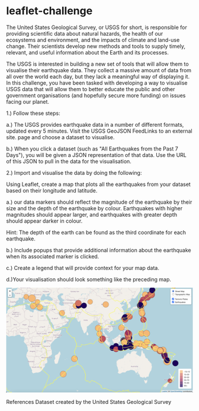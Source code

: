# leaflet-challenge

The United States Geological Survey, or USGS for short, is responsible for providing scientific data about natural hazards, the health of our ecosystems and environment, and the impacts of climate and land-use change. Their scientists develop new methods and tools to supply timely, relevant, and useful information about the Earth and its processes.

The USGS is interested in building a new set of tools that will allow them to visualise their earthquake data. They collect a massive amount of data from all over the world each day, but they lack a meaningful way of displaying it. In this challenge, you have been tasked with developing a way to visualise USGS data that will allow them to better educate the public and other government organisations (and hopefully secure more funding) on issues facing our planet.

1.) Follow these steps:

a.) The USGS provides earthquake data in a number of different formats, updated every 5 minutes. Visit the USGS GeoJSON FeedLinks to an external site. page and choose a dataset to visualise. 

b.) When you click a dataset (such as "All Earthquakes from the Past 7 Days"), you will be given a JSON representation of that data. Use the URL of this JSON to pull in the data for the visualisation. 

2.) Import and visualise the data by doing the following:

Using Leaflet, create a map that plots all the earthquakes from your dataset based on their longitude and latitude.

a.) our data markers should reflect the magnitude of the earthquake by their size and the depth of the earthquake by colour. Earthquakes with higher magnitudes should appear larger, and earthquakes with greater depth should appear darker in colour.

Hint: The depth of the earth can be found as the third coordinate for each earthquake.

b.) Include popups that provide additional information about the earthquake when its associated marker is clicked.

c.) Create a legend that will provide context for your map data.

d.)Your visualisation should look something like the preceding map.

![Alt text](image.png)

References
Dataset created by the United States Geological Survey